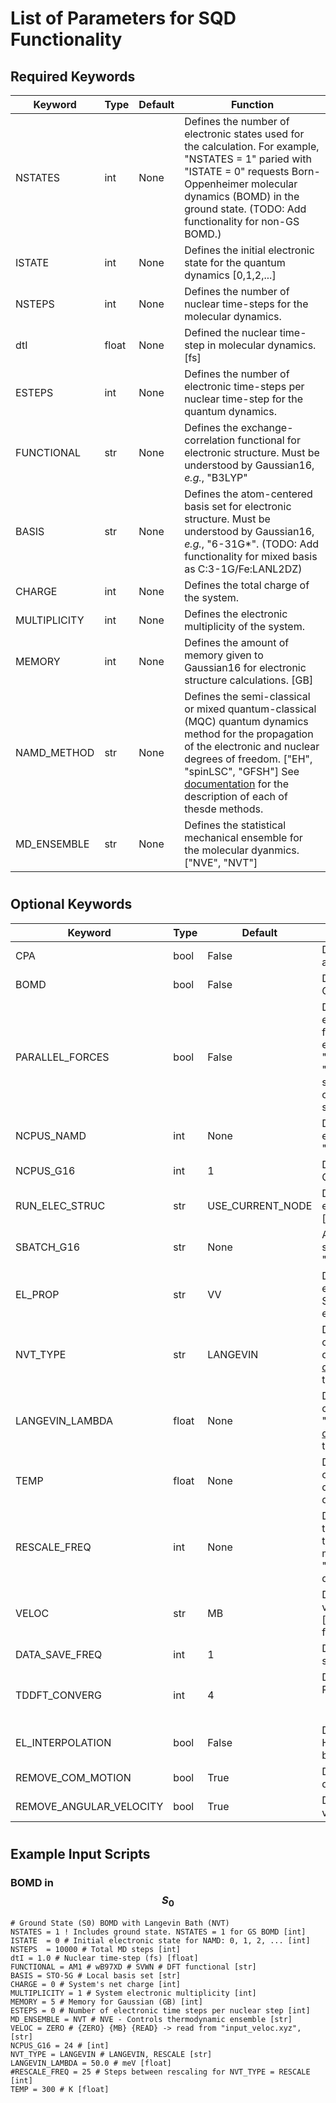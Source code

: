 # List of Parameters for SQD Functionality

[DOCS]: <https://bradenmweight.github.io/SQD/read.html?filename=Documentation.md>

## Required Keywords
| Keyword | Type | Default | Function |
| ------ | ------ | ------ | ------ |
| NSTATES | int | None | Defines the number of electronic states used for the calculation. For example, "NSTATES = 1" paried with "ISTATE = 0" requests Born-Oppenheimer molecular dynamics (BOMD) in the ground state. (TODO: Add functionality for non-GS BOMD.) |
| ISTATE | int | None | Defines the initial electronic state for the quantum dynamics [0,1,2,...] |
| NSTEPS | int | None | Defines the number of nuclear time-steps for the molecular dynamics. |
| dtI | float | None | Defined the nuclear time-step in molecular dynamics. [fs] |
| ESTEPS | int | None | Defines the number of electronic time-steps per nuclear time-step for the quantum dynamics. |
| FUNCTIONAL | str | None | Defines the exchange-correlation functional for electronic structure. Must be understood by Gaussian16, *e.g.*, "B3LYP" |
| BASIS | str | None | Defines the atom-centered basis set for electronic structure. Must be understood by Gaussian16, *e.g.*, "6-31G*". (TODO: Add functionality for mixed basis as C:3-1G/Fe:LANL2DZ) |
| CHARGE | int | None | Defines the total charge of the system. |
| MULTIPLICITY | int | None | Defines the electronic multiplicity of the system. |
| MEMORY | int | None | Defines the amount of memory given to Gaussian16 for electronic structure calculations. [GB] |
| NAMD_METHOD | str | None | Defines the semi-classical or mixed quantum-classical (MQC) quantum dynamics method for the propagation of the electronic and nuclear degrees of freedom. ["EH", "spinLSC", "GFSH"] See [documentation][DOCS] for the description of each of thesde methods. |
| MD_ENSEMBLE | str | None | Defines the statistical mechanical ensemble for the molecular dyanmics. ["NVE", "NVT"] |



#
#
#
## Optional Keywords
| Keyword | Type | Default | Function |
| ------ | ------ | ------ | ------ |
| CPA | bool | False | Determines whether to do the classical path approximation (CPA) for the nuclear forces. |
| BOMD | bool | False | Determines whether to do the Born-Oppenheimer Molecular Dynamics (BOMD). |
| PARALLEL_FORCES | bool | False | Determines whether to parallelize (across excited state) for the calculation of nuclear forces. For example, if there are 5 electronic excited states in the calculation, with "PARALLEL_FORCES = True" and "NCPUS_NAMD  = 5", then SQD will simultaneously run all excited state calculations in parallel, else they will be run in serial.
| NCPUS_NAMD | int | None | Determines the number of CPUs available for excited state parallelization. See "PARALLEL_FORCES". |
| NCPUS_G16 | int | 1 | Determines the number of CPUs available for Gaussian16 electronic structure calculations. |
| RUN_ELEC_STRUC | str | USE_CURRENT_NODE | Determines how to submit Gaussian16 electronic structure calculations. ["USE_CURRENT_NODE","SUBMIT_SBATCH"] |
| SBATCH_G16 | str | None | Absolute file path to Gaussian16 submission script. "RUN_ELEC_STRUC" must be set to "SUBMIT_SBATCH". |
| EL_PROP | str | VV | Determines the time-integrator for the electronic degrees of freedom. ["VV","RK"] See [documentation][DOCS] for the description of each of these methods. |
| NVT_TYPE | str | LANGEVIN | Determines the type of thermal bath in canonical ensemble (*i.e.*, NVT) molecular dynamics. ["LANGEVIN","RESCALE"] See [documentation][DOCS] for the description of each of these methods. |
| LANGEVIN_LAMBDA | float | None | Determines the coupling/friction parameter in classical Langevin molecular dynamics. "NVT_TYPE" must be "LANGEVIN". See [documentation][DOCS] for the description of each of these methods. |
| TEMP | float | None | Determines the target temperature in canonical ensemble (*i.e.*, NVT) molecular dynamics. See [documentation][DOCS] for the description of each of these methods. |
| RESCALE_FREQ | int | None | Determines the frequency in which to rescale the nuclear velocities to achieve the target temperature in canonical ensemble (*i.e.*, NVT) molecular dynamics. "NVT_TYPE" must be "RESCALE". See [documentation][DOCS] for the description of each of these methods. |
| VELOC | str | MB | Determines how the classical nuclear velocities are initialized. ["ZERO","MB","READ"] See [documentation][DOCS] for the description of each of these methods. |
| DATA_SAVE_FREQ | int | 1 | Determines how often the main data are saved to text files. |
| TDDFT_CONVERG | int | 4 | Determines the convergence criteria for the RPA amplitudes. CONV = $$10^{-N}$$ |
| EL_INTERPOLATION | bool | False | Determines whether the electronic Hamiltonian is to be linearly interpolated between nuclear time steps. |
| REMOVE_COM_MOTION | bool | True | Determines whether to remove COM motion during the trajectory. |
| REMOVE_ANGULAR_VELOCITY | bool | True | Determines whether to remove angular velocity during the trajectory. |



#
#
#
## Example Input Scripts

### BOMD in $$S_0$$
```
# Ground State (S0) BOMD with Langevin Bath (NVT)
NSTATES = 1 ! Includes ground state. NSTATES = 1 for GS BOMD [int]
ISTATE  = 0 # Initial electronic state for NAMD: 0, 1, 2, ... [int]
NSTEPS  = 10000 # Total MD steps [int]
dtI = 1.0 # Nuclear time-step (fs) [float]
FUNCTIONAL = AM1 # wB97XD # SVWN # DFT functional [str]
BASIS = STO-5G # Local basis set [str]
CHARGE = 0 # System's net charge [int]
MULTIPLICITY = 1 # System electronic multiplicity [int]
MEMORY = 5 # Memory for Gaussian (GB) [int]
ESTEPS = 0 # Number of electronic time steps per nuclear step [int]
MD_ENSEMBLE = NVT # NVE - Controls thermodynamic ensemble [str]
VELOC = ZERO # {ZERO} {MB} {READ} -> read from "input_veloc.xyz", [str]
NCPUS_G16 = 24 # [int]
NVT_TYPE = LANGEVIN # LANGEVIN, RESCALE [str]
LANGEVIN_LAMBDA = 50.0 # meV [float]
#RESCALE_FREQ = 25 # Steps between rescaling for NVT_TYPE = RESCALE [int]
TEMP = 300 # K [float]
```


